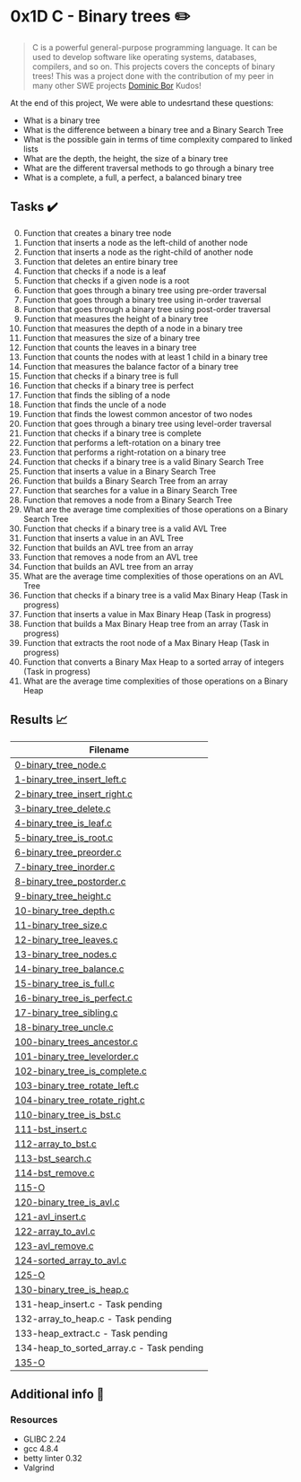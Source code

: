 # 0x1D C - Binary trees :pencil2:

> C is a powerful general-purpose programming language. It can be used to develop software like operating systems, databases, compilers, and so on. This projects covers the concepts of binary trees! This was a project done with the contribution of my peer in many other SWE projects  [Dominic Bor](https://github.com/kdominicbor/) Kudos!

At the end of this project, We were able to undesrtand these questions:
  
* What is a binary tree
* What is the difference between a binary tree and a Binary Search Tree
* What is the possible gain in terms of time complexity compared to linked lists
* What are the depth, the height, the size of a binary tree
* What are the different traversal methods to go through a binary tree
* What is a complete, a full, a perfect, a balanced binary tree

## Tasks :heavy_check_mark:

0. Function that creates a binary tree node
1. Function that inserts a node as the left-child of another node
2. Function that inserts a node as the right-child of another node
3. Function that deletes an entire binary tree
4. Function that checks if a node is a leaf
5. Function that checks if a given node is a root
6. Function that goes through a binary tree using pre-order traversal
7. Function that goes through a binary tree using in-order traversal
8. Function that goes through a binary tree using post-order traversal
9. Function that measures the height of a binary tree
10. Function that measures the depth of a node in a binary tree
11. Function that measures the size of a binary tree
12. Function that counts the leaves in a binary tree
13. Function that counts the nodes with at least 1 child in a binary tree
14. Function that measures the balance factor of a binary tree
15. Function that checks if a binary tree is full
16. Function that checks if a binary tree is perfect
17. Function that finds the sibling of a node
18. Function that finds the uncle of a node
19. Function that finds the lowest common ancestor of two nodes
20. Function that goes through a binary tree using level-order traversal
21. Function that checks if a binary tree is complete
22. Function that performs a left-rotation on a binary tree
23. Function that performs a right-rotation on a binary tree
24. Function that checks if a binary tree is a valid Binary Search Tree
25. Function that inserts a value in a Binary Search Tree
26. Function that builds a Binary Search Tree from an array
27. Function that searches for a value in a Binary Search Tree
28. Function that removes a node from a Binary Search Tree
29. What are the average time complexities of those operations on a Binary Search Tree
30. Function that checks if a binary tree is a valid AVL Tree
31. Function that inserts a value in an AVL Tree
32. Function that builds an AVL tree from an array
33. Function that removes a node from an AVL tree
34. Function that builds an AVL tree from an array
35. What are the average time complexities of those operations on an AVL Tree
36. Function that checks if a binary tree is a valid Max Binary Heap (Task in progress)
37. Function that inserts a value in Max Binary Heap (Task in progress)
38. Function that builds a Max Binary Heap tree from an array (Task in progress)
39. Function that extracts the root node of a Max Binary Heap (Task in progress)
40. Function that converts a Binary Max Heap to a sorted array of integers (Task in progress)
41. What are the average time complexities of those operations on a Binary Heap


## Results :chart_with_upwards_trend:

| Filename |
| ------ |
| [0-binary_tree_node.c]([https://github.com/kdominicbor/0x1D-binary_trees/blob/master/0-binary_tree_node.c)|
| [1-binary_tree_insert_left.c](https://github.com/kdominicbor/0x1D-binary_trees/blob/master/1-binary_tree_insert_left.c)|
| [2-binary_tree_insert_right.c](https://github.com/kdominicbor/0x1D-binary_trees/blob/master/2-binary_tree_insert_right.c)|
| [3-binary_tree_delete.c](https://github.com/kdominicbor/0x1D-binary_trees/blob/master/3-binary_tree_delete.c)|
| [4-binary_tree_is_leaf.c](https://github.com/kdominicbor/0x1D-binary_trees/blob/master/4-binary_tree_is_leaf.c)|
| [5-binary_tree_is_root.c](https://github.com/kdominicbor/0x1D-binary_trees/blob/master/5-binary_tree_is_root.c)|
| [6-binary_tree_preorder.c](https://github.com/kdominicbor/0x1D-binary_trees/blob/master/6-binary_tree_preorder.c)|
| [7-binary_tree_inorder.c](https://github.com/kdominicbor/0x1D-binary_trees/blob/master/7-binary_tree_inorder.c)|
| [8-binary_tree_postorder.c](https://github.com/kdominicbor/0x1D-binary_trees/blob/master/8-binary_tree_postorder.c)|
| [9-binary_tree_height.c](https://github.com/kdominicbor/0x1D-binary_trees/blob/master/9-binary_tree_height.c)|
| [10-binary_tree_depth.c](https://github.com/kdominicbor/0x1D-binary_trees/blob/master/10-binary_tree_depth.c)|
| [11-binary_tree_size.c](https://github.com/kdominicbor/0x1D-binary_trees/blob/master/11-binary_tree_size.c)|
| [12-binary_tree_leaves.c](https://github.com/kdominicbor/0x1D-binary_trees/blob/master/12-binary_tree_leaves.c)|
| [13-binary_tree_nodes.c](https://github.com/kdominicbor/0x1D-binary_trees/blob/master/13-binary_tree_nodes.c)|
| [14-binary_tree_balance.c](https://github.com/kdominicbor/0x1D-binary_trees/blob/master/14-binary_tree_balance.c)|
| [15-binary_tree_is_full.c](https://github.com/kdominicbor/0x1D-binary_trees/blob/master/15-binary_tree_is_full.c)|
| [16-binary_tree_is_perfect.c](https://github.com/kdominicbor/0x1D-binary_trees/blob/master/16-binary_tree_is_perfect.c)|
| [17-binary_tree_sibling.c](https://github.com/kdominicbor/0x1D-binary_trees/blob/master/17-binary_tree_sibling.c)|
| [18-binary_tree_uncle.c](https://github.com/kdominicbor/0x1D-binary_trees/blob/master/18-binary_tree_uncle.c)|
| [100-binary_trees_ancestor.c](https://github.com/kdominicborz/0x1D-binary_trees/blob/master/100-binary_trees_ancestor.c)|
| [101-binary_tree_levelorder.c](https://github.com/kdominicbor/0x1D-binary_trees/blob/master/101-binary_tree_levelorder.c)|
| [102-binary_tree_is_complete.c](https://github.com/kdominicbor/0x1D-binary_trees/blob/master/102-binary_tree_is_complete.c)|
| [103-binary_tree_rotate_left.c](https://github.com/kdominicbor/0x1D-binary_trees/blob/master/103-binary_tree_rotate_left.c)|
| [104-binary_tree_rotate_right.c](https://github.com/kdominicbor/0x1D-binary_trees/blob/master/104-binary_tree_rotate_right.c)|
| [110-binary_tree_is_bst.c](https://github.com/kdominicbor/0x1D-binary_trees/blob/master/110-binary_tree_is_bst.c)|
| [111-bst_insert.c](https://github.com/kdominicbor/0x1D-binary_trees/blob/master/111-bst_insert.c)|
| [112-array_to_bst.c](https://github.com/kdominicborz/0x1D-binary_trees/blob/master/112-array_to_bst.c)|
| [113-bst_search.c](https://github.com/kdominicbor/0x1D-binary_trees/blob/master/113-bst_search.c)|
| [114-bst_remove.c](https://github.com/kdominicbor/0x1D-binary_trees/blob/master/114-bst_remove.c)|
| [115-O](https://github.com/kdominicbor/0x1D-binary_trees/blob/master/115-O)|
| [120-binary_tree_is_avl.c](https://github.com/kdominicbor/0x1D-binary_trees/blob/master/120-binary_tree_is_avl.c)|
| [121-avl_insert.c](https://github.com/kdominicbor/0x1D-binary_trees/blob/master/121-avl_insert.c)|
| [122-array_to_avl.c](https://github.com/kdominicbor/0x1D-binary_trees/blob/master/122-array_to_avl.c)|
| [123-avl_remove.c](https://github.com/kdominicbor/0x1D-binary_trees/blob/master/123-avl_remove.c)|
| [124-sorted_array_to_avl.c](https://github.com/kdominicbor/0x1D-binary_trees/blob/master/124-sorted_array_to_avl.c)|
| [125-O](https://github.com/kdominicbor/0x1D-binary_trees/blob/master/125-O)|
| [130-binary_tree_is_heap.c](https://github.com/kdominicbor/0x1D-binary_trees/blob/master/130-binary_tree_is_heap.c)|
| 131-heap_insert.c - Task pending|
| 132-array_to_heap.c - Task pending|
| 133-heap_extract.c - Task pending|
| 134-heap_to_sorted_array.c - Task pending|
| [135-O](https://github.com/kdominicbor/0x1D-binary_trees/blob/master/135-O)|


## Additional info :construction:
### Resources

- GLIBC 2.24
- gcc 4.8.4
- betty linter 0.32
- Valgrind




